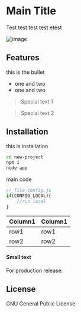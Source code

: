 # Main Title
Test test test test etest 

![image](https://user-images.githubusercontent.com/694554/132381032-81f2ee0b-a6c0-46b2-8def-da09df2d5592.png)

## Features

this is the bullet

- one and two
- one and two


> Special text 1

> Special text 2

## Installation

this is installation

```sh
cd new-project
npm i
node app
```

main code

```js
// file config.js
if(CONFIG_LOCAL){
    //run local
}
```

| Column1 | Column1 |
| ------ | ------ |
| row1 | row1 |
| row2 | row2 |


#### Small text

For production release:


## License

GNU General Public License

